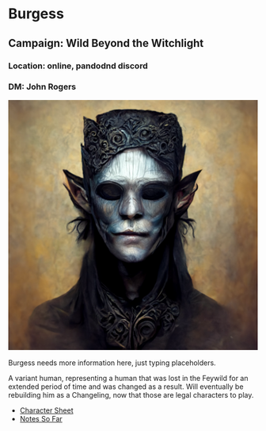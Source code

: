 # Burgess
## Campaign: Wild Beyond the Witchlight 
### Location: online, pandodnd discord
### DM: John Rogers

![](BurgessPortrait.png)

Burgess needs more information here, just typing placeholders.

A variant human, representing a human that was lost in the Feywild for an extended period of time 
and was changed as a result. Will eventually be rebuilding him as a Changeling, now that those are
legal characters to play.

* [Character Sheet](https://ddb.ac/characters/70700295/cYe5ce)
* [Notes So Far](notes.md)